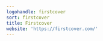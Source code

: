 ```yaml
---
logohandle: firstcover
sort: firstcover
title: Firstcover
website: 'https://firstcover.com/'
---
```

